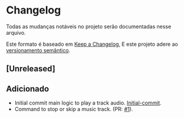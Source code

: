 # Changelog

Todas as mudanças notáveis no projeto serão documentadas nesse arquivo.

Este formato é baseado em [Keep a Changelog](https://keepachangelog.com/en/1.0.0/),
E este projeto adere ao [versionamento semântico](https://semver.org/spec/v2.0.0.html).

## [Unreleased]

## Adicionado

- Initial commit main logic to play a track audio. [Initial-commit](https://github.com/GustavoVieiraDrk/G-Cage-Bot/commit/aab48346f913801ddb47c39c0bcc75d6c0c7c7ed).
- Command to stop or skip a music track. (PR: [#1](https://github.com/GustavoVieiraDrk/G-Cage-Bot/pull/1)).